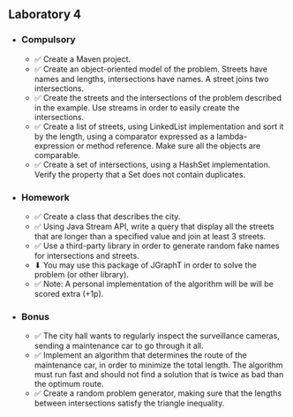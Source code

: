 <h2> Laboratory 4 </h2>
<ul>
  <li> <h3> Compulsory </h3> 
    <ul>
      <li> &#9989;  Create a Maven project.  </li> 
      <li>  &#9989; Create an object-oriented model of the problem. Streets have names and lengths, intersections have names. A street joins two intersections. </li> 
      <li>  &#9989; Create the streets and the intersections of the problem described in the example. Use streams in order to easily create the intersections.  </li> 
      <li>  &#9989; Create a list of streets, using LinkedList implementation and sort it by the length, using a comparator expressed as a lambda-expression or method reference. Make sure all the objects are comparable. </li> 
      <li> &#9989;  Create a set of intersections, using a HashSet implementation. Verify the property that a Set does not contain duplicates.  </li> 
    </ul>
  </li>
  <li> <h3> Homework </h3> 
     <ul>
      <li> &#9989; Create a class that describes the city. </li> 
      <li> &#9989; Using Java Stream API, write a query that display all the streets that are longer than a specified value and join at least 3 streets. </li> 
      <li> &#9989; Use a third-party library in order to generate random fake names for intersections and streets.</li> 
      <li> &#11015; You may use this package of JGraphT in order to solve the problem (or other library). </li> 
      <li> &#9989; Note: A personal implementation of the algorithm will be will be scored extra (+1p). </li> 
    </ul>
  </li>
  <li> <h3> Bonus </h3> 
    <ul>
      <li> &#9989; The city hall wants to regularly inspect the surveillance cameras, sending a maintenance car to go through it all. </li> 
      <li> &#9989; Implement an algorithm that determines the route of the maintenance car, in order to minimize the total length. The algorithm must run fast and should not find a solution that is twice as bad than the optimum route. </li> 
      <li> &#9989; Create a random problem generator, making sure that the lengths between intersections satisfy the triangle inequality. </li> 
    </ul>
  </li>
 </ul>
